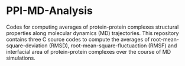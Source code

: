 # PPI-MD-Analysis
Codes for computing averages of protein-protein complexes structural properties along molecular dynamics (MD) trajectories.
This repository contains three C source codes to compute the averages of root-mean-square-deviation (RMSD), root-mean-square-fluctuaction (RMSF) and interfacial area of protein-protein complexes over the course of MD simulations.
